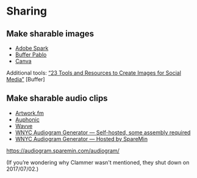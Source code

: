 # Sharing

## Make sharable images

* [Adobe Spark](https://spark.adobe.com/)
* [Buffer Pablo](https://pablo.buffer.com/)
* [Canva](https://www.canva.com/)

Additional tools: [“23 Tools and Resources to Create Images for Social Media”](https://blog.bufferapp.com/tools-create-images-for-social-media) [Buffer]

## Make sharable audio clips

* [Artwork.fm](https://www.artwork.fm/)
* [Auphonic](https://auphonic.com/blog/2017/04/25/audiogram-generator-waveform-videos/)
* [Wavve](http://getwavve.com/)
* [WNYC Audiogram Generator — Self-hosted, some assembly required](https://medium.com/@WNYC/socialaudio-e648e8a5f2e9)
* [WNYC Audiogram Generator — Hosted by SpareMin](https://audiogram.sparemin.com/audiogram/)

https://audiogram.sparemin.com/audiogram/

(If you’re wondering why Clammer wasn't mentioned, they shut down on 2017/07/02.)
